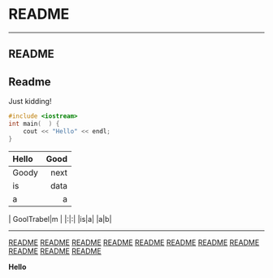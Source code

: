 # README
-------------------------

## README

## Readme
 Just kidding!

```cpp
#include <iostream>
int main(  ) {
    cout << "Hello" << endl;
}

```
| Hello | Good |
|:------|-----:|
| Goody | next |
| is | data |
| a | a |

| GoolTrabel|m |
|:|:|
|is|a|
|a|b|



-------------------------

[README]()
[README]()
[README]()
[README]()
[README]()
[README]()
[README]()
[README]()
[README]()
[README]()
[README]()




**Hello**
